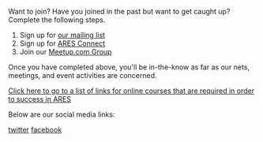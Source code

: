 Want to join? Have you joined in the past but want to get caught up? Complete the following steps.


1. Sign up for [our mailing list](https://www.aresnyc.org/contact-us/)
2. Sign up for [ARES Connect](https://arrl.volunteerhub.com/lp/nli/userregistrationwizard/usernamepassword)
3. Join our [Meetup.com Group](https://www.meetup.com/NewYorkCityAmateurRadio/)

Once you have completed above, you'll be in-the-know as far as our nets, meetings, and event activities are concerned.

[Click here to go to a list of links for online courses that are required in order to success in ARES](../master/Training.md)

Below are our social media links:

[twitter](https://twitter.com/NYC_ARES)
[facebook](https://www.facebook.com/NewYorkCityDistrictAres/)
